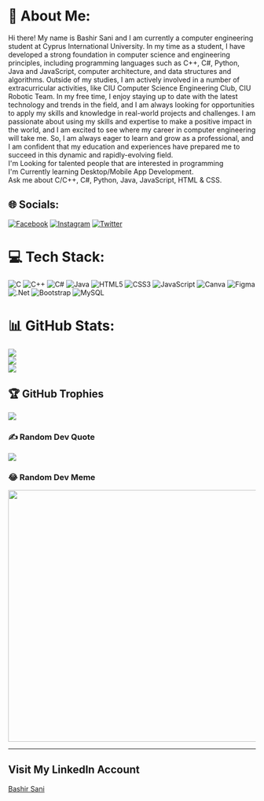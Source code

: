 # 💫 About Me:
Hi there! My name is Bashir Sani and I am currently a computer engineering student at Cyprus International University. 
In my time as a student, I have developed a strong foundation in computer science and engineering principles, including programming languages such as C++, C#, Python, Java and JavaScript, computer architecture, and data structures and algorithms.
Outside of my studies, I am actively involved in a number of extracurricular activities, like CIU Computer Science Engineering Club, CIU Robotic Team. In my free time, I enjoy staying up to date with the latest technology and trends in the field, and I am always looking for opportunities to apply my skills and knowledge in real-world projects and challenges.
I am passionate about using my skills and expertise to make a positive impact in the world, and I am excited to see where my career in computer engineering will take me. 
So, I am always eager to learn and grow as a professional, and I am confident that my education and experiences have prepared me to succeed in this dynamic and rapidly-evolving field.
<br>I'm Looking for talented people that are interested in programming<br>I'm Currently learning Desktop/Mobile App Development.<br>Ask me about C/C++, C#, Python, Java, JavaScript, HTML & CSS.<br>


## 🌐 Socials:
[![Facebook](https://img.shields.io/badge/Facebook-%231877F2.svg?logo=Facebook&logoColor=white)](https://facebook.com/alajiibash) [![Instagram](https://img.shields.io/badge/Instagram-%23E4405F.svg?logo=Instagram&logoColor=white)](https://instagram.com/alaji_bash_) [![Twitter](https://img.shields.io/badge/Twitter-%231DA1F2.svg?logo=Twitter&logoColor=white)](https://twitter.com/Alaji_Bash) 

# 💻 Tech Stack:
![C](https://img.shields.io/badge/c-%2300599C.svg?style=for-the-badge&logo=c&logoColor=white) ![C++](https://img.shields.io/badge/c++-%2300599C.svg?style=for-the-badge&logo=c%2B%2B&logoColor=white) ![C#](https://img.shields.io/badge/c%23-%23239120.svg?style=for-the-badge&logo=c-sharp&logoColor=white) ![Java](https://img.shields.io/badge/java-%23ED8B00.svg?style=for-the-badge&logo=java&logoColor=white) ![HTML5](https://img.shields.io/badge/html5-%23E34F26.svg?style=for-the-badge&logo=html5&logoColor=white) ![CSS3](https://img.shields.io/badge/css3-%231572B6.svg?style=for-the-badge&logo=css3&logoColor=white) ![JavaScript](https://img.shields.io/badge/javascript-%23323330.svg?style=for-the-badge&logo=javascript&logoColor=%23F7DF1E) ![Canva](https://img.shields.io/badge/Canva-%2300C4CC.svg?style=for-the-badge&logo=Canva&logoColor=white) 	![Figma](https://img.shields.io/badge/figma-%23F24E1E.svg?style=for-the-badge&logo=figma&logoColor=white) ![.Net](https://img.shields.io/badge/.NET-5C2D91?style=for-the-badge&logo=.net&logoColor=white) ![Bootstrap](https://img.shields.io/badge/bootstrap-%23563D7C.svg?style=for-the-badge&logo=bootstrap&logoColor=white) ![MySQL](https://img.shields.io/badge/mysql-%2300f.svg?style=for-the-badge&logo=mysql&logoColor=white)
# 📊 GitHub Stats:
![](https://github-readme-stats.vercel.app/api?username=AlajeBash&theme=dark&hide_border=false&include_all_commits=false&count_private=false)<br/>
![](https://github-readme-streak-stats.herokuapp.com/?user=AlajeBash&theme=dark&hide_border=false)<br/>
![](https://github-readme-stats.vercel.app/api/top-langs/?username=AlajeBash&theme=dark&hide_border=false&include_all_commits=false&count_private=false&layout=compact)

## 🏆 GitHub Trophies
![](https://github-profile-trophy.vercel.app/?username=AlajeBash&theme=radical&no-frame=false&no-bg=false&margin-w=4)

### ✍️ Random Dev Quote
![](https://quotes-github-readme.vercel.app/api?type=horizontal&theme=tokyonight)

### 😂 Random Dev Meme
<img src="https://random-memer.herokuapp.com/" width="512px"/>

---
<!-- ![](https://visitcount.itsvg.in/api?id=AlajeBash&icon=0&color=0)](https://visitcount.itsvg.in) -->

<!-- Proudly created with GPRM ( https://gprm.itsvg.in ) -->

## Visit My LinkedIn Account
<script src="https://platform.linkedin.com/badges/js/profile.js" async defer type="text/javascript"></script>
<div class="badge-base LI-profile-badge" data-locale="en_US" data-size="medium" data-theme="dark" data-type="HORIZONTAL" data-vanity="alajeebash" data-version="v1"><a class="badge-base__link LI-simple-link" href="https://cy.linkedin.com/in/alajeebash?trk=profile-badge">Bashir Sani</a></div>
              
<!--a href="https://visitcount.itsvg.in">
  <img src="https://visitcount.itsvg.in/api?id=Abba&label=Profile%20Views&color=12&icon=5&pretty=true" />
</a-->
